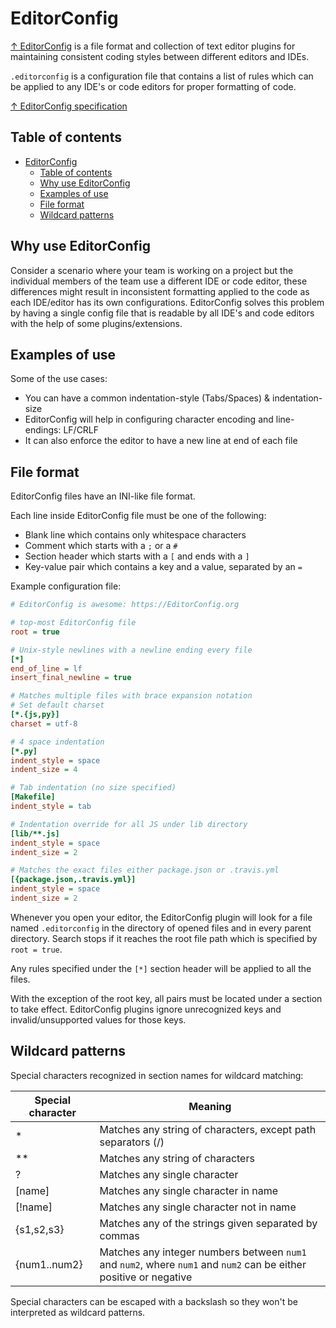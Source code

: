 # EditorConfig

[↑ EditorConfig](https://editorconfig.org) is a file format and collection of text editor plugins for maintaining consistent coding styles between different editors and IDEs.

`.editorconfig` is a configuration file that contains a list of rules which can be applied to any IDE's or code editors for proper formatting of code.

[↑ EditorConfig specification](https://editorconfig-specification.readthedocs.io/#supported-pairs)

## Table of contents

- [EditorConfig](#editorconfig)
  - [Table of contents](#table-of-contents)
  - [Why use EditorConfig](#why-use-editorconfig)
  - [Examples of use](#examples-of-use)
  - [File format](#file-format)
  - [Wildcard patterns](#wildcard-patterns)

## Why use EditorConfig

Consider a scenario where your team is working on a project but the individual members of the team use a different IDE or code editor, these differences might result in inconsistent formatting applied to the code as each IDE/editor has its own configurations. EditorConfig solves this problem by having a single config file that is readable by all IDE's and code editors with the help of some plugins/extensions.

## Examples of use

Some of the use cases:

- You can have a common indentation-style (Tabs/Spaces) & indentation-size
- EditorConfig will help in configuring character encoding and line-endings: LF/CRLF
- It can also enforce the editor to have a new line at end of each file

## File format

EditorConfig files have an INI-like file format.

Each line inside EditorConfig file must be one of the following:

- Blank line which contains only whitespace characters
- Comment which starts with a `;` or a `#`
- Section header which starts with a `[` and ends with a `]`
- Key-value pair which contains a key and a value, separated by an `=`

Example configuration file:

```ini
# EditorConfig is awesome: https://EditorConfig.org

# top-most EditorConfig file
root = true

# Unix-style newlines with a newline ending every file
[*]
end_of_line = lf
insert_final_newline = true

# Matches multiple files with brace expansion notation
# Set default charset
[*.{js,py}]
charset = utf-8

# 4 space indentation
[*.py]
indent_style = space
indent_size = 4

# Tab indentation (no size specified)
[Makefile]
indent_style = tab

# Indentation override for all JS under lib directory
[lib/**.js]
indent_style = space
indent_size = 2

# Matches the exact files either package.json or .travis.yml
[{package.json,.travis.yml}]
indent_style = space
indent_size = 2
```

Whenever you open your editor, the EditorConfig plugin will look for a file named `.editorconfig` in the directory of opened files and in every parent directory. Search stops if it reaches the root file path which is specified by `root = true`.

Any rules specified under the `[*]` section header will be applied to all the files.

With the exception of the root key, all pairs must be located under a section to take effect. EditorConfig plugins ignore unrecognized keys and invalid/unsupported values for those keys.

## Wildcard patterns

Special characters recognized in section names for wildcard matching:

| Special character | Meaning                                                                                                           |
| ----------------- | ----------------------------------------------------------------------------------------------------------------- |
| \*                | Matches any string of characters, except path separators (/)                                                      |
| \*\*              | Matches any string of characters                                                                                  |
| ?                 | Matches any single character                                                                                      |
| [name]            | Matches any single character in name                                                                              |
| [!name]           | Matches any single character not in name                                                                          |
| {s1,s2,s3}        | Matches any of the strings given separated by commas                                                              |
| {num1..num2}      | Matches any integer numbers between `num1` and `num2`, where `num1` and `num2` can be either positive or negative |

Special characters can be escaped with a backslash so they won't be interpreted as wildcard patterns.

